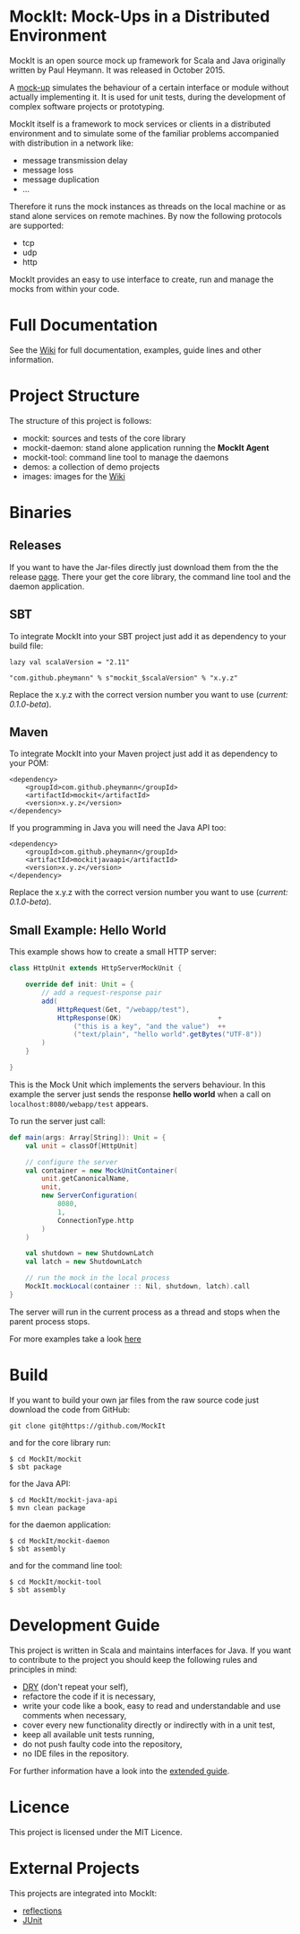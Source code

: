 # MockIt: Mock-Ups in a Distributed Environment

MockIt is an open source mock up framework for Scala and Java originally written by Paul Heymann. 
It was released in October 2015.

A [mock-up](https://en.wikipedia.org/wiki/Mockup#Software_engineering) simulates the 
behaviour of a certain interface or module without actually implementing it. It is 
used for unit tests, during the development of complex software projects or prototyping.

MockIt itself is a framework to mock services or clients in a distributed environment
and to simulate some of the familiar problems accompanied with distribution in a 
network like:

 - message transmission delay
 - message loss
 - message duplication
 - ...

Therefore it runs the mock instances as threads on the local machine or as stand alone
services on remote machines.
By now the following protocols are supported:

 - tcp
 - udp
 - http

MockIt provides an easy to use interface to create, run and manage the mocks
from within your code.


# Full Documentation

See the [Wiki](https://github.com/pheymann/MockIt/wiki) for full documentation, examples, guide lines and other information.


# Project Structure

The structure of this project is follows:

 - mockit: sources and tests of the core library
 - mockit-daemon: stand alone application running the **MockIt Agent**
 - mockit-tool: command line tool to manage the daemons
 - demos: a collection of demo projects
 - images: images for the [Wiki](https://github.com/pheymann/MockIt/wiki)


# Binaries

## Releases

If you want to have the Jar-files directly just download them from the
the release [page](https://github.com/pheymann/MockIt/releases). There your get
the core library, the command line tool and the daemon application.

## SBT

To integrate MockIt into your SBT project just add it as dependency to
your build file:

```
lazy val scalaVersion = "2.11"

"com.github.pheymann" % s"mockit_$scalaVersion" % "x.y.z"
```

Replace the x.y.z with the correct version number you want to use (*current: 0.1.0-beta*).

## Maven

To integrate MockIt into your Maven project just add it as dependency to
your POM:

```
<dependency>
    <groupId>com.github.pheymann</groupId>
    <artifactId>mockit</artifactId>
    <version>x.y.z</version>
</dependency>
```

If you programming in Java you will need the Java API too:

```
<dependency>
    <groupId>com.github.pheymann</groupId>
    <artifactId>mockitjavaapi</artifactId>
    <version>x.y.z</version>
</dependency>
```
Replace the x.y.z with the correct version number you want to use (*current: 0.1.0-beta*).

## Small Example: Hello World

This example shows how to create a small HTTP server:

```Scala
class HttpUnit extends HttpServerMockUnit {

    override def init: Unit = {
        // add a request-response pair
        add(
            HttpRequest(Get, "/webapp/test"),
            HttpResponse(OK)                        +
                ("this is a key", "and the value")  ++
                ("text/plain", "hello world".getBytes("UTF-8"))
        )
    }

}
```

This is the Mock Unit which implements the servers behaviour. In this
example the server just sends the response **hello world** when a call 
on `localhost:8080/webapp/test` appears.

To run the server just call:

```Scala
def main(args: Array[String]): Unit = {
    val unit = classOf[HttpUnit]

    // configure the server
    val container = new MockUnitContainer(
        unit.getCanonicalName,
        unit,
        new ServerConfiguration(
            8080,
            1,
            ConnectionType.http
        )
    )

    val shutdown = new ShutdownLatch
    val latch = new ShutdownLatch

    // run the mock in the local process
    MockIt.mockLocal(container :: Nil, shutdown, latch).call
}
```

The server will run in the current process as a thread and stops when
the parent process stops.

For more examples take a look [here](https://github.com/pheymann/MockIt/wiki/How-To-Use)


# Build

If you want to build your own jar files from the raw source code just 
download the code from GitHub:

`git clone git@https://github.com/MockIt`

and for the core library run:

```
$ cd MockIt/mockit
$ sbt package
```

for the Java API:

```
$ cd MockIt/mockit-java-api
$ mvn clean package
```

for the daemon application:

```
$ cd MockIt/mockit-daemon
$ sbt assembly
```

and for the command line tool:

```
$ cd MockIt/mockit-tool
$ sbt assembly
```

# Development Guide

This project is written in Scala and maintains interfaces for Java. If you
want to contribute to the project you should keep the following rules and 
principles in mind:

 - [DRY](https://en.wikipedia.org/wiki/Don%27t_repeat_yourself) (don't repeat your self),
 - refactore the code if it is necessary,
 - write your code like a book, easy to read and understandable and use
   comments when necessary,
 - cover every new functionality directly or indirectly with in a unit test,
 - keep all available unit tests running,
 - do not push faulty code into the repository,
 - no IDE files in the repository.

For further information have a look into the [extended guide](https://github.com/pheymann/MockIt/wiki/How-To-Contribute).


# Licence

This project is licensed under the MIT Licence.


# External Projects

This projects are integrated into MockIt:

 - [reflections](https://github.com/ronmamo/reflections)
 - [JUnit](http://junit.org/)

